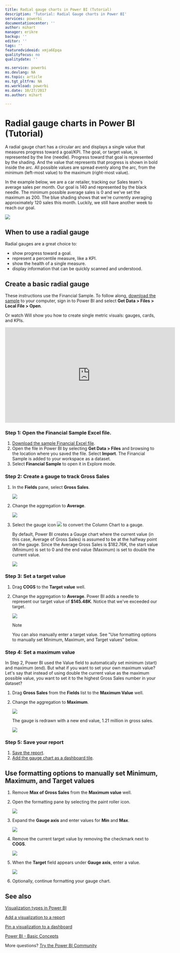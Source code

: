 ```yaml
---
title: Radial gauge charts in Power BI (Tutorial)
description: 'Tutorial: Radial Gauge charts in Power BI'
services: powerbi
documentationcenter: ''
author: mihart
manager: erikre
backup: ''
editor: ''
tags: ''
featuredvideoid: xmja6Epqa
qualityfocus: no
qualitydate: ''

ms.service: powerbi
ms.devlang: NA
ms.topic: article
ms.tgt_pltfrm: NA
ms.workload: powerbi
ms.date: 10/27/2017
ms.author: mihart

---
```

# Radial gauge charts in Power BI (Tutorial)
A radial gauge chart has a circular arc and displays a single value that measures progress toward a goal/KPI.  The goal, or target value, is represented by the line (needle). Progress toward that goal is represented by the shading.  And the value that represents that progress is shown in bold inside the arc. All possible values are spread evenly along the arc, from the minimum (left-most value) to the maximum (right-most value).

In the example below, we are a car retailer, tracking our Sales team's average sales per month. Our goal is 140 and represented by the black needle.  The minimum possible average sales is 0 and we've set the maximum as 200.  The blue shading shows that we're currently averaging approximately 120 sales this month. Luckily, we still have another week to reach our goal.

![](media/power-bi-visualization-radial-gauge-charts/gauge_m.png)

## When to use a radial gauge
Radial gauges are a great choice to:

* show progress toward a goal.
* represent a percentile measure, like a KPI.
* show the health of a single measure.
* display information that can be quickly scanned and understood.

## Create a basic radial gauge
These instructions use the Financial Sample. To follow along, [download the sample](http://go.microsoft.com/fwlink/?LinkID=521962) to your computer, sign in to Power BI and select **Get Data \> Files \>  Local File > Open**. 

Or watch Will show you how to create single metric visuals: gauges, cards, and KPIs.

<iframe width="560" height="315" src="https://www.youtube.com/embed/xmja6EpqaO0?list=PL1N57mwBHtN0JFoKSR0n-tBkUJHeMP2cP" frameborder="0" allowfullscreen></iframe>

### Step 1: Open the Financial Sample Excel file.
1. [Download the sample Financial Excel file](sample-financial-download.md).
2. Open the file in Power BI by selecting **Get Data \> Files** and browsing to the location where you saved the file. Select **Import**. The Financial Sample is added to your workspace as a dataset.
3. Select **Financial Sample** to open it in Explore mode.

### Step 2: Create a gauge to track Gross Sales
1. In the **Fields** pane, select **Gross Sales**.
   
   ![](media/power-bi-visualization-radial-gauge-charts/grosssalesvalue_new.png)
2. Change the aggregation to **Average**.
   
   ![](media/power-bi-visualization-radial-gauge-charts/changetoaverage_new.png)
3. Select the gauge icon ![](media/power-bi-visualization-radial-gauge-charts/gaugeicon_new.png) to convert the Column Chart to a gauge.
   
   By default, Power BI creates a Gauge chart where the current value (in this case, Average of Gross Sales) is assumed to be at the halfway point on the gauge. Since the Average Gross Sales is $182.76K, the start value (Minimum) is set to 0 and the end value (Maximum) is set to double the current value.
   
   ![](media/power-bi-visualization-radial-gauge-charts/gauge_no_target.png)

### Step 3: Set a target value
1. Drag **COGS** to the **Target value** well.
2. Change the aggregation to **Average**.
   Power BI adds a needle to represent our target value of **$145.48K**. Notice that we've exceeded our target.
   
   ![](media/power-bi-visualization-radial-gauge-charts/gaugeinprogress_new.png)
   
   > [!NOTE]
   > You can also manually enter a target value.  See "Use formatting options to manually set Minimum, Maximum, and Target values" below.
   > 
   > 

### Step 4: Set a maximum value
In Step 2, Power BI used the Value field to automatically set minimum (start) and maximum (end).  But what if you want to set your own maximum value?  Let's say that instead of using double the current value as the maximum possible value, you want to set it to the highest Gross Sales number in your dataset? 

1. Drag **Gross Sales** from the **Fields** list to the **Maximum Value** well.
2. Change the aggregation to **Maximum**.
   
   ![](media/power-bi-visualization-radial-gauge-charts/setmaximum_new.png)
   
   The gauge is redrawn with a new end value, 1.21 million in gross sales.
   
   ![](media/power-bi-visualization-radial-gauge-charts/power-bi-final-gauge.png)

### Step 5: Save your report
1. [Save the report](service-report-save.md).
2. [Add the gauge chart as a dashboard tile](service-dashboard-tiles.md). 

## Use formatting options to manually set Minimum, Maximum, and Target values
1. Remove **Max of Gross Sales** from the **Maximum value** well.
2. Open the formatting pane by selecting the paint roller icon.
   
   ![](media/power-bi-visualization-radial-gauge-charts/power-bi-roller.png)
3. Expand the **Gauge axis** and enter values for **Min** and **Max**.
   
    ![](media/power-bi-visualization-radial-gauge-charts/power-bi-gauge-axis.png)
4. Remove the current target value by removing the checkmark next to **COGS**.
   
    ![](media/power-bi-visualization-radial-gauge-charts/pbi_remove_target.png)
5. When the **Target** field appears under **Gauge axis**, enter a value.
   
    ![](media/power-bi-visualization-radial-gauge-charts/power-bi-gauge-target.png)
6. Optionally, continue formatting your gauge chart.

## See also
[Visualization types in Power BI](power-bi-visualization-types-for-reports-and-q-and-a.md)

[Add a visualization to a report](power-bi-report-add-visualizations-i.md)

[Pin a visualization to a dashboard](service-dashboard-pin-tile-from-report.md)

[ Power BI - Basic Concepts](service-basic-concepts.md)

More questions? [Try the Power BI Community](http://community.powerbi.com/)

